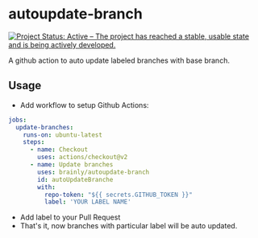 # autoupdate-branch

[![Project Status: Active – The project has reached a stable, usable state and is being actively developed.](https://www.repostatus.org/badges/latest/active.svg)](https://www.repostatus.org/#active)

A github action to auto update labeled branches with base branch.

## Usage
- Add workflow to setup Github Actions:
```yaml
jobs:
  update-branches:
    runs-on: ubuntu-latest
    steps:
      - name: Checkout
        uses: actions/checkout@v2
      - name: Update branches
        uses: brainly/autoupdate-branch
        id: autoUpdateBranche
        with:
          repo-token: "${{ secrets.GITHUB_TOKEN }}"
          label: 'YOUR LABEL NAME'
```
- Add label to your Pull Request
- That's it, now branches with particular label will be auto updated.